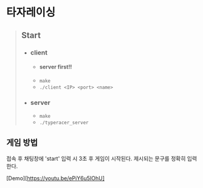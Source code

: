 # 타자레이싱


> ## Start
> - ### client
>   - #### server first!!
>   -   `make`
>   -   `./client <IP> <port> <name>`
> - ### server
>   -   `make`
>   -   `./typeracer_server`

## 게임 방법
접속 후 채팅창에 'start' 입력 시 3초 후 게임이 시작된다.
제시되는 문구를 정확히 입력한다.

[Demo][https://youtu.be/ePiY6u5IOhU]
